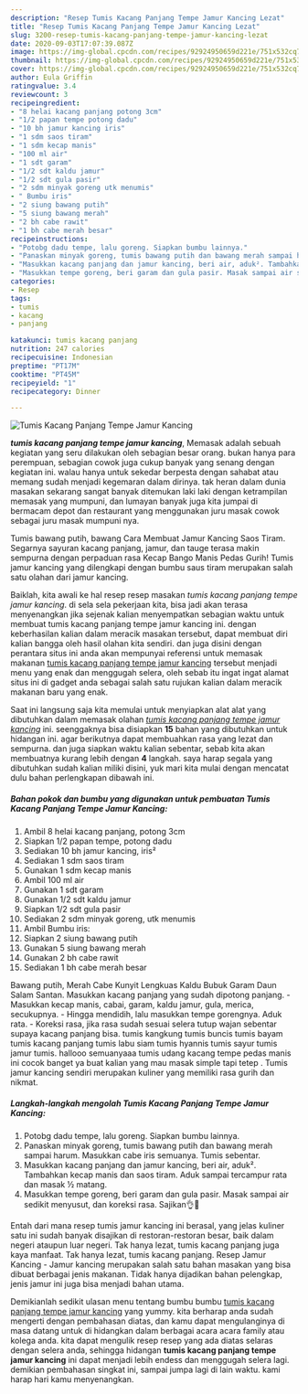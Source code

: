 ```yaml
---
description: "Resep Tumis Kacang Panjang Tempe Jamur Kancing Lezat"
title: "Resep Tumis Kacang Panjang Tempe Jamur Kancing Lezat"
slug: 3200-resep-tumis-kacang-panjang-tempe-jamur-kancing-lezat
date: 2020-09-03T17:07:39.087Z
image: https://img-global.cpcdn.com/recipes/92924950659d221e/751x532cq70/tumis-kacang-panjang-tempe-jamur-kancing-foto-resep-utama.jpg
thumbnail: https://img-global.cpcdn.com/recipes/92924950659d221e/751x532cq70/tumis-kacang-panjang-tempe-jamur-kancing-foto-resep-utama.jpg
cover: https://img-global.cpcdn.com/recipes/92924950659d221e/751x532cq70/tumis-kacang-panjang-tempe-jamur-kancing-foto-resep-utama.jpg
author: Eula Griffin
ratingvalue: 3.4
reviewcount: 3
recipeingredient:
- "8 helai kacang panjang potong 3cm"
- "1/2 papan tempe potong dadu"
- "10 bh jamur kancing iris"
- "1 sdm saos tiram"
- "1 sdm kecap manis"
- "100 ml air"
- "1 sdt garam"
- "1/2 sdt kaldu jamur"
- "1/2 sdt gula pasir"
- "2 sdm minyak goreng utk menumis"
- " Bumbu iris"
- "2 siung bawang putih"
- "5 siung bawang merah"
- "2 bh cabe rawit"
- "1 bh cabe merah besar"
recipeinstructions:
- "Potobg dadu tempe, lalu goreng. Siapkan bumbu lainnya."
- "Panaskan minyak goreng, tumis bawang putih dan bawang merah sampai harum. Masukkan cabe iris semuanya. Tumis sebentar."
- "Masukkan kacang panjang dan jamur kancing, beri air, aduk². Tambahkan kecap manis dan saos tiram. Aduk sampai tercampur rata dan masak ½ matang."
- "Masukkan tempe goreng, beri garam dan gula pasir. Masak sampai air sedikit menyusut, dan koreksi rasa. Sajikan👌🥰"
categories:
- Resep
tags:
- tumis
- kacang
- panjang

katakunci: tumis kacang panjang 
nutrition: 247 calories
recipecuisine: Indonesian
preptime: "PT17M"
cooktime: "PT45M"
recipeyield: "1"
recipecategory: Dinner

---
```



![Tumis Kacang Panjang Tempe Jamur Kancing](https://img-global.cpcdn.com/recipes/92924950659d221e/751x532cq70/tumis-kacang-panjang-tempe-jamur-kancing-foto-resep-utama.jpg)

<b><i>tumis kacang panjang tempe jamur kancing</i></b>, Memasak adalah sebuah kegiatan yang seru dilakukan oleh sebagian besar orang. bukan hanya para perempuan, sebagian cowok juga cukup banyak yang senang dengan kegiatan ini. walau hanya untuk sekedar berpesta dengan sahabat atau memang sudah menjadi kegemaran dalam dirinya. tak heran dalam dunia masakan sekarang sangat banyak ditemukan laki laki dengan ketrampilan memasak yang mumpuni, dan lumayan banyak juga kita jumpai di bermacam depot dan restaurant yang menggunakan juru masak cowok sebagai juru masak mumpuni nya.

Tumis bawang putih, bawang Cara Membuat Jamur Kancing Saos Tiram. Segarnya sayuran kacang panjang, jamur, dan tauge terasa makin sempurna dengan perpaduan rasa Kecap Bango Manis Pedas Gurih! Tumis jamur kancing yang dilengkapi dengan bumbu saus tiram merupakan salah satu olahan dari jamur kancing.

Baiklah, kita awali ke hal resep resep masakan <i>tumis kacang panjang tempe jamur kancing</i>. di sela sela pekerjaan kita, bisa jadi akan terasa menyenangkan jika sejenak kalian menyempatkan sebagian waktu untuk membuat tumis kacang panjang tempe jamur kancing ini. dengan keberhasilan kalian dalam meracik masakan tersebut, dapat membuat diri kalian bangga oleh hasil olahan kita sendiri. dan juga disini dengan perantara situs ini anda akan mempunyai referensi untuk memasak makanan <u>tumis kacang panjang tempe jamur kancing</u> tersebut menjadi menu yang enak dan menggugah selera, oleh sebab itu ingat ingat alamat situs ini di gadget anda sebagai salah satu rujukan kalian dalam meracik makanan baru yang enak.


Saat ini langsung saja kita memulai untuk menyiapkan alat alat yang dibutuhkan dalam memasak olahan <u><i>tumis kacang panjang tempe jamur kancing</i></u> ini. seenggaknya bisa disiapkan <b>15</b> bahan yang dibutuhkan untuk hidangan ini. agar berikutnya dapat membuahkan rasa yang lezat dan sempurna. dan juga siapkan waktu kalian sebentar, sebab kita akan membuatnya kurang lebih dengan <b>4</b> langkah. saya harap segala yang dibutuhkan sudah kalian miliki disini, yuk mari kita mulai dengan mencatat dulu bahan perlengkapan dibawah ini.

<!--inarticleads1-->

##### Bahan pokok dan bumbu yang digunakan untuk pembuatan Tumis Kacang Panjang Tempe Jamur Kancing:

1. Ambil 8 helai kacang panjang, potong 3cm
1. Siapkan 1/2 papan tempe, potong dadu
1. Sediakan 10 bh jamur kancing, iris²
1. Sediakan 1 sdm saos tiram
1. Gunakan 1 sdm kecap manis
1. Ambil 100 ml air
1. Gunakan 1 sdt garam
1. Gunakan 1/2 sdt kaldu jamur
1. Siapkan 1/2 sdt gula pasir
1. Sediakan 2 sdm minyak goreng, utk menumis
1. Ambil  Bumbu iris:
1. Siapkan 2 siung bawang putih
1. Gunakan 5 siung bawang merah
1. Gunakan 2 bh cabe rawit
1. Sediakan 1 bh cabe merah besar


Bawang putih, Merah Cabe Kunyit Lengkuas Kaldu Bubuk Garam Daun Salam Santan. Masukkan kacang panjang yang sudah dipotong panjang. - Masukkan kecap manis, cabai, garam, kaldu jamur, gula, merica, secukupnya. - Hingga mendidih, lalu masukkan tempe gorengnya. Aduk rata. - Koreksi rasa, jika rasa sudah sesuai selera tutup wajan sebentar supaya kacang panjang bisa. tumis kangkung tumis buncis tumis bayam tumis kacang panjang tumis labu siam tumis hyannis tumis sayur tumis jamur tumis. hallooo semuanyaaa tumis udang kacang tempe pedas manis ini cocok banget ya buat kalian yang mau masak simple tapi tetep . Tumis jamur kancing sendiri merupakan kuliner yang memiliki rasa gurih dan nikmat. 

<!--inarticleads2-->

##### Langkah-langkah mengolah Tumis Kacang Panjang Tempe Jamur Kancing:

1. Potobg dadu tempe, lalu goreng. Siapkan bumbu lainnya.
1. Panaskan minyak goreng, tumis bawang putih dan bawang merah sampai harum. Masukkan cabe iris semuanya. Tumis sebentar.
1. Masukkan kacang panjang dan jamur kancing, beri air, aduk². Tambahkan kecap manis dan saos tiram. Aduk sampai tercampur rata dan masak ½ matang.
1. Masukkan tempe goreng, beri garam dan gula pasir. Masak sampai air sedikit menyusut, dan koreksi rasa. Sajikan👌🥰


Entah dari mana resep tumis jamur kancing ini berasal, yang jelas kuliner satu ini sudah banyak disajikan di restoran-restoran besar, baik dalam negeri ataupun luar negeri. Tak hanya lezat, tumis kacang panjang juga kaya manfaat. Tak hanya lezat, tumis kacang panjang. Resep Jamur Kancing - Jamur kancing merupakan salah satu bahan masakan yang bisa dibuat berbagai jenis makanan. Tidak hanya dijadikan bahan pelengkap, jenis jamur ini juga bisa menjadi bahan utama. 

Demikianlah sedikit ulasan menu tentang bumbu bumbu <u>tumis kacang panjang tempe jamur kancing</u> yang yummy. kita berharap anda sudah mengerti dengan pembahasan diatas, dan kamu dapat mengulanginya di masa datang untuk di hidangkan dalam berbagai acara acara family atau kolega anda. kita dapat mengulik resep resep yang ada diatas selaras dengan selera anda, sehingga hidangan <b>tumis kacang panjang tempe jamur kancing</b> ini dapat menjadi lebih endess dan menggugah selera lagi. demikian pembahasan singkat ini, sampai jumpa lagi di lain waktu. kami harap hari kamu menyenangkan.
